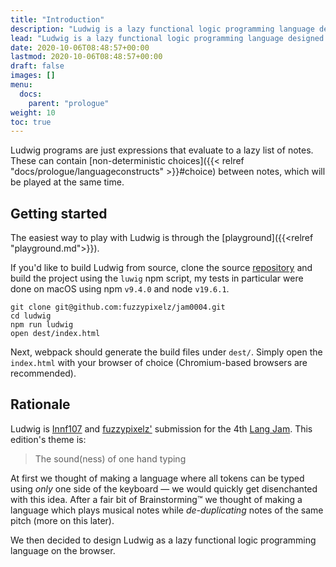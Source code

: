 ```yaml
---
title: "Introduction"
description: "Ludwig is a lazy functional logic programming language designed to compose and play music."
lead: "Ludwig is a lazy functional logic programming language designed to compose and play music."
date: 2020-10-06T08:48:57+00:00
lastmod: 2020-10-06T08:48:57+00:00
draft: false
images: []
menu:
  docs:
    parent: "prologue"
weight: 10
toc: true
---
```


Ludwig programs are just expressions that evaluate to a lazy list of notes. These can contain [non-deterministic choices]({{< relref "docs/prologue/languageconstructs" >}}#choice) between notes, which will be played at the same time.

## Getting started

The easiest way to play with Ludwig is through the [playground]({{<relref "playground.md">}}).

If you'd like to build Ludwig from source, clone the source
[repository](https://github.com/fuzzypixelz/jam0004) and build the project using
the `luwig` npm script, my tests in particular were done on macOS using npm
`v9.4.0` and node `v19.6.1`.

```console
git clone git@github.com:fuzzypixelz/jam0004.git
cd ludwig
npm run ludwig
open dest/index.html
```

Next, webpack should generate the build files under `dest/`. Simply open the
`index.html` with your browser of choice (Chromium-based browsers are recommended).

## Rationale

Ludwig is [Innf107](https://github.com/Innf107) and
[fuzzypixelz'](https://github.com/fuzzypixelz) submission for the 4th [Lang
Jam](https://github.com/langjam/langjam). This edition's theme is:

> The sound(ness) of one hand typing

At first we thought of making a language where all tokens can be typed using
_only_ one side of the keyboard — we would quickly get disenchanted with this
idea. After a fair bit of Brainstorming™ we thought of making a language which
plays musical notes while _de-duplicating_ notes of the same pitch (more on this
later).

We then decided to design Ludwig as a lazy functional logic programming language on
the browser.
